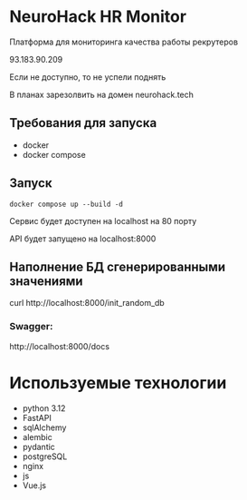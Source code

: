 # NeuroHack HR Monitor

Платформа для мониторинга качества работы рекрутеров

93.183.90.209

Если не доступно, то не успели поднять

В планах зарезолвить на домен neurohack.tech

## Требования для запуска

- docker
- docker compose


## Запуск

```
docker compose up --build -d
```

Сервис будет доступен на localhost на 80 порту

API будет запущено на localhost:8000


## Наполнение БД сгенерированными значениями

curl http://localhost:8000/init_random_db


### Swagger:

http://localhost:8000/docs 


# Используемые технологии

- python 3.12
- FastAPI
- sqlAlchemy
- alembic
- pydantic
- postgreSQL
- nginx
- js
- Vue.js
